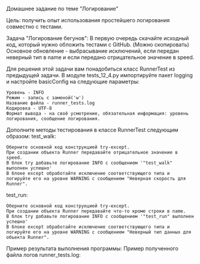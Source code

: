 Домашнее задание по теме "Логирование"

Цель: получить опыт использования простейшего логирования совместно с тестами.

Задача "Логирование бегунов":
В первую очередь скачайте исходный код, который нужно обложить тестами с GitHub. (Можно скопировать)
Основное обновление - выбрасывание исключений, если передан неверный тип в name и если передано отрицательное значение в speed.

Для решения этой задачи вам понадобиться класс RunnerTest из предыдущей задачи.
В модуле tests_12_4.py импортируйте пакет logging и настройте basicConfig на следующие параметры:

    Уровень - INFO
    Режим - запись с заменой('w')
    Название файла - runner_tests.log
    Кодировка - UTF-8
    Формат вывода - на своё усмотрение, обязательная информация: уровень логирования, сообщение логирования.


Дополните методы тестирования в классе RunnerTest следующим образом:
test_walk:

    Оберните основной код конструкцией try-except.
    При создании объекта Runner передавайте отрицательное значение в speed.
    В блок try добавьте логирование INFO с сообщением '"test_walk" выполнен успешно'
    В блоке except обработайте исключение соответствующего типа и логируйте его на уровне WARNING с сообщением "Неверная скорость для Runner".

test_run:

    Оберните основной код конструкцией try-except.
    При создании объекта Runner передавайте что-то кроме строки в name.
    В блок try добавьте логирование INFO с сообщением '"test_run" выполнен успешно'
    В блоке except обработайте исключение соответствующего типа и логируйте его на уровне WARNING с сообщением "Неверный тип данных для объекта Runner".

Пример результата выполнения программы:
Пример полученного файла логов runner_tests.log:
